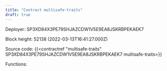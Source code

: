 ```yaml
---
title: "Contract multisafe-traits"
draft: true
---
```

Deployer: SP3XD84X3PE79SHJAZCDW1V5E9EA8JSKRBPEKAEK7


 



Block height: 52138 (2022-03-13T16:41:27.000Z)

Source code: {{<contractref "multisafe-traits" SP3XD84X3PE79SHJAZCDW1V5E9EA8JSKRBPEKAEK7 multisafe-traits>}}

Functions:


